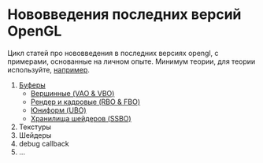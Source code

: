 # Нововведения последних версий OpenGL

Цикл статей про нововведения в последних версиях opengl, с примерами, основанные на личном опыте. Минимум теории, для теории используйте, [например](https://github.com/loginmen/learnopengl/blob/master/README.md).

1. [Буферы](buffers.md)
   - [Вершинные (VAO & VBO)](buffers.md#%D0%B2%D0%B5%D1%80%D1%88%D0%B8%D0%BD%D0%BD%D1%8B%D0%B5-%D0%B1%D1%83%D1%84%D0%B5%D1%80%D1%8B)
   - [Рендер и кадровые (RBO & FBO)](buffers.md#%D0%BA%D0%B0%D0%B4%D1%80%D0%BE%D0%B2%D1%8B%D0%B9-%D0%B8-%D1%80%D0%B5%D0%BD%D0%B4%D0%B5%D1%80-%D0%B1%D1%83%D1%84%D0%B5%D1%80%D1%8B)
   - [Юниформ (UBO)](buffers.md#%D1%8E%D0%BD%D0%B8%D1%84%D0%BE%D1%80%D0%BC-%D0%B1%D1%83%D1%84%D0%B5%D1%80-ubo)
   - [Хранилища шейдеров (SSBO)](buffers.md#%D0%B1%D1%83%D1%84%D0%B5%D1%80-%D1%85%D1%80%D0%B0%D0%BD%D0%B8%D0%BB%D0%B8%D1%89%D0%B0-%D1%88%D0%B5%D0%B9%D0%B4%D0%B5%D1%80%D0%BE%D0%B2-ssbo)
2. Текстуры
3. Шейдеры
4. debug callback
5. ...
